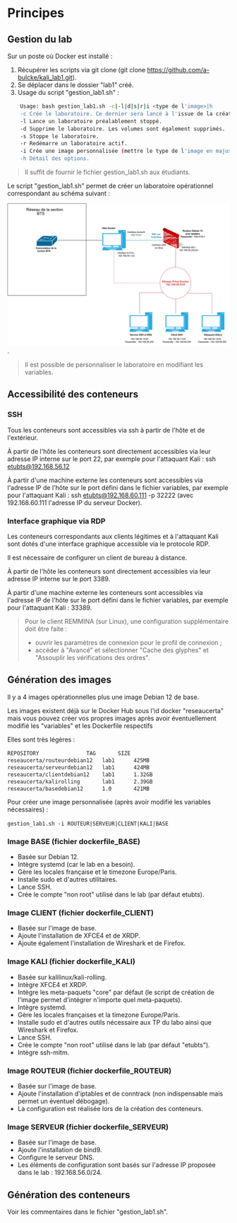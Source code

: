 # Principes

## Gestion du lab

Sur un poste où Docker est installé :

1. Récupérer les scripts via git clone (git clone <https://github.com/a-bulcke/kali_lab1.git>).
1. Se déplacer dans le dossier "lab1" créé.
1. Usage du script "gestion_lab1.sh" :

``` bash
    Usage: bash gestion_lab1.sh -c|-l|d|s|r|i <type de l'image>|h
    -c Crée le laboratoire. Ce dernier sera lancé à l'issue de la création.
    -l Lance un laboratoire préalablement stoppé.
    -d Supprime le laboratoire. Les volumes sont également supprimés.
    -s Stoppe le laboratoire.
    -r Redémarre un laboratoire actif.
    -i Crée une image personnalisée (mettre le type de l'image en majuscule) -i ROUTEUR|SERVEUR|CLIENT|KALI|BASE.
    -h Détail des options.
```

> Il suffit de fournir le fichier gestion_lab1.sh aux étudiants.

Le script "gestion_lab1.sh" permet de créer un laboratoire opérationnel correspondant au schéma suivant :

![Schéma réseau du laboratoire 1 - Kali-Linux](schema_reseau_lab1_docker.drawio.png "Schéma réseau du laboratoire 1 - Kali-Linux").

> Il est possible de personnaliser le laboratoire en modifiant les variables.

## Accessibilité des conteneurs

### SSH

Tous les conteneurs sont accessibles via ssh à partir de l'hôte et de l'extérieur.

À partir de l'hôte les conteneurs sont directement accessibles via leur adresse IP interne sur le port 22, par exemple pour l'attaquant Kali : ssh etubts@192.168.56.12

À partir d'une machine externe les conteneurs sont accessibles via l'adresse IP de l'hôte sur le port défini dans le fichier variables, par exemple pour l'attaquant Kali : ssh etubts@192.168.60.111 -p 32222 (avec 192.168.60.111 l'adresse IP du serveur Docker).

### Interface graphique via RDP

Les conteneurs correspondants aux clients légitimes et à l'attaquant Kali sont dotés d'une interface graphique accessible via le protocole RDP.

Il est nécessaire de configurer un client de bureau à distance.

À partir de l'hôte les conteneurs sont directement accessibles via leur adresse IP interne sur le port 3389.

À partir d'une machine externe les conteneurs sont accessibles via l'adresse IP de l'hôte sur le port défini dans le fichier variables, par exemple pour l'attaquant Kali : 33389.

> Pour le client REMMINA (sur Linux), une configuration supplémentaire doit être faite :
>
> - ouvrir les paramètres de connexion pour le profil de connexion ;
> - accéder à "Avancé" et sélectionner "Cache des glyphes" et "Assouplir les vérifications des ordres".

## Génération des images

Il y a 4 images opérationnelles plus une image Debian 12 de base.

Les images existent déjà sur le Docker Hub sous l'id docker "reseaucerta" mais vous pouvez créer vos propres images après avoir éventuellement modifié les "variables" et les Dockerfile respectifs

Elles sont très légères :

```
REPOSITORY               TAG       SIZE
reseaucerta/routeurdebian12   lab1      425MB
reseaucerta/serveurdebian12   lab1      424MB
reseaucerta/clientdebian12    lab1      1.32GB
reseaucerta/kalirolling       lab1      2.39GB
reseaucerta/basedebian12      1.0       421MB
```

Pour créer une image personnalisée (après avoir modifié les variables nécessaires) :

`gestion_lab1.sh -i ROUTEUR|SERVEUR|CLIENT|KALI|BASE`


### Image BASE (fichier dockerfile_BASE)

- Basée sur Debian 12.
- Intègre systemd (car le lab en a besoin).
- Gère les locales française et le timezone Europe/Paris.
- Installe sudo et d'autres utilitaires.
- Lance SSH.
- Crée le compte "non root" utilisé dans le lab (par défaut etubts).

### Image CLIENT (fichier dockerfile_CLIENT)

- Basée sur l'image de base.
- Ajoute l'installation de XFCE4 et de XRDP.
- Ajoute également l'installation de Wireshark et de Firefox.

### Image KALI (fichier dockerfile_KALI)

- Basée sur kalilinux/kali-rolling.
- Intègre XFCE4 et XRDP.
- Intègre les meta-paquets "core" par défaut (le script de création de l'image permet d'intégrer n'importe quel meta-paquets).
- Intègre systemd.
- Gère les locales françaises et la timezone Europe/Paris.
- Installe sudo et d'autres outils nécessaire aux TP du labo ainsi que Wireshark et Firefox.
- Lance SSH.
- Crée le compte "non root" utilisé dans le lab (par défaut "etubts").
- Intègre ssh-mitm.

### Image ROUTEUR (fichier dockerfile_ROUTEUR)

- Basée sur l'image de base.
- Ajoute l'installation d'iptables et de conntrack (non indispensable mais permet un éventuel débogage).
- La configuration est réalisée lors de la création des conteneurs.

### Image SERVEUR (fichier dockerfile_SERVEUR)

- Basée sur l'image de base.
- Ajoute l'installation de bind9.
- Configure le serveur DNS.
- Les éléments de configuration sont basés sur l'adresse IP proposée dans le lab : 192.168.56.0/24.

## Génération des conteneurs

Voir les commentaires dans le fichier "gestion_lab1.sh".
